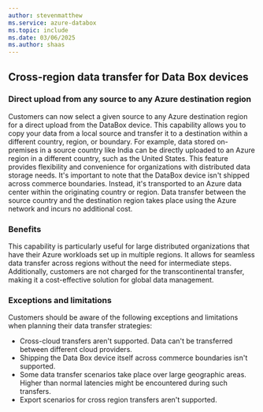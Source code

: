 ```yaml
---
author: stevenmatthew
ms.service: azure-databox
ms.topic: include
ms.date: 03/06/2025
ms.author: shaas
---
```


## Cross-region data transfer for Data Box devices

### Direct upload from any source to any Azure destination region

Customers can now select a given source to any Azure destination region for a direct upload from the DataBox device. This capability allows you to copy your data from a local source and transfer it to a destination within a different country, region, or boundary. For example, data stored on-premises in a source country like India can be directly uploaded to an Azure region in a different country, such as the United States. This feature provides flexibility and convenience for organizations with distributed data storage needs. It's important to note that the DataBox device isn't shipped across commerce boundaries. Instead, it's transported to an Azure data center within the originating country or region. Data transfer between the source country and the destination region takes place using the Azure network and incurs no additional cost.

### Benefits

This capability is particularly useful for large distributed organizations that have their Azure workloads set up in multiple regions. It allows for seamless data transfer across regions without the need for intermediate steps. Additionally, customers are not charged for the transcontinental transfer, making it a cost-effective solution for global data management.

### Exceptions and limitations

Customers should be aware of the following exceptions and limitations when planning their data transfer strategies:

- Cross-cloud transfers aren't supported. Data can't be transferred between different cloud providers.
- Shipping the Data Box device itself across commerce boundaries isn't supported.
- Some data transfer scenarios take place over large geographic areas. Higher than normal latencies might be encountered during such transfers.
- Export scenarios for cross region transfers aren't supported.
